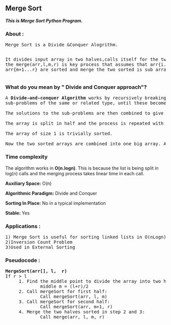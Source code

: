  <h2>Merge Sort</h2>
<b><i>This is Merge Sort Python Program.</i></b> 

<h3>About :</h3>
<pre>
Merge Sort is a Divide &Conquer Alogrithm.

It divides input array in two halves,calls itself for the two halves.
the merge(arr,l,m,r) is key process that assumes that arr{i....m} and arr{m+1...r}
are sorted and merge the two sorted is sub arrays into one.
 </pre>

<h3>What do you mean by " Divide and Conquer approach"?</h3>

<pre>
A <b>Divide-and-conquer Algorithm</b> works by recursively breaking down a problem into two or more 
sub-problems of the same or related type, until these become simple enough to be solved directly. 

The solutions to the sub-problems are then combined to give a solution to the original problem.

The array is split in half and the process is repeated with each half until each half is of size 1 or 0. 

The array of size 1 is trivially sorted.

Now the two sorted arrays are combined into one big array. And this is continued until all the elements are combined and the array is sorted. 
</pre>
<h3>Time complexity</h3>

The algorithm works in <b>O(n.logn)</b>. This is because the list is being split in log(n) calls and the merging process takes linear time in each call.

<b>Auxiliary Space:</b> O(n)

<b>Algorithmic Paradigm:</b> Divide and Conquer

<b>Sorting In Place:</b> No in a typical implementation

<b>Stable:</b> Yes


<h3>Applications :</h3>
<pre>
1) Merge Sort is useful for sorting linked lists in O(nLogn) time.
2)Inversion Count Problem
3)Used in External Sorting
</pre>


<h3>Pseudocode :</h3>
<pre>
<b>MergeSort(arr[], l,  r)</b>
If r > l
     1. Find the middle point to divide the array into two halves:  
             middle m = (l+r)/2
     2. Call mergeSort for first half:   
             Call mergeSort(arr, l, m)
     3. Call mergeSort for second half:
             Call mergeSort(arr, m+1, r)
     4. Merge the two halves sorted in step 2 and 3:
             Call merge(arr, l, m, r)
             
             

</pre>
